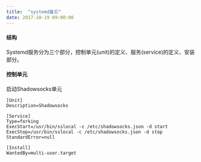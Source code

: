 ```yaml
---
title:  "systemd备忘"
date: 2017-10-19 09:00:00
---
```



####  结构
Systemd服务分为三个部分，控制单元(unit)的定义、服务(service)的定义、安装部分。

####  控制单元

启动Shadowsocks单元

```
[Unit]
Description=Shadowsocks

[Service]
Type=forking
ExecStart=/usr/bin/sslocal -c /etc/shadowsocks.json -d start
ExecStop=/usr/bin/sslocal -c /etc/shadowsocks.json -d stop
StandardError=null

[Install]
WantedBy=multi-user.target
```
